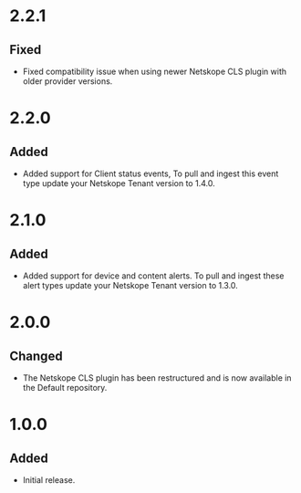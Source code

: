 # 2.2.1
## Fixed
- Fixed compatibility issue when using newer Netskope CLS plugin with older provider versions.

# 2.2.0
## Added
- Added support for Client status events, To pull and ingest this event type update your Netskope Tenant version to 1.4.0.

# 2.1.0
## Added
- Added support for device and content alerts. To pull and ingest these alert types update your Netskope Tenant version to 1.3.0.

# 2.0.0
## Changed
- The Netskope CLS plugin has been restructured and is now available in the Default repository.

# 1.0.0
## Added
- Initial release.